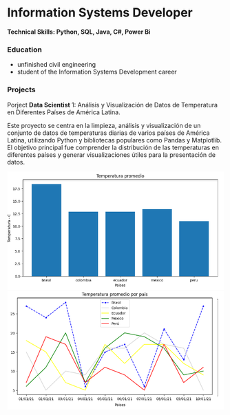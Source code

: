 # Information Systems Developer
**Technical Skills: Python, SQL, Java, C#, Power Bi**

### Education
- unfinished civil engineering
- student of the Information Systems Development career

### Projects
Porject **Data Scientist** 1: Análisis y Visualización de Datos de Temperatura en Diferentes Países de América Latina.

Este proyecto se centra en la limpieza, análisis y visualización de un conjunto de datos de temperaturas diarias de varios países de América Latina, utilizando Python y bibliotecas populares como Pandas y Matplotlib. El objetivo principal fue comprender la distribución de las temperaturas en diferentes países y generar visualizaciones útiles para la presentación de datos.

![alt text](/images/temperature.png) ![alt text](/images/temperature_average.png)
